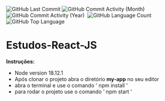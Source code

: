 <img alt="GitHub Last Commit" src="https://img.shields.io/github/last-commit/Riquecelo/estudos-react-js" /> <img alt="GitHub Commit Activity (Month)" src="https://img.shields.io/github/commit-activity/m/Riquecelo/estudos-react-js" /> <img alt="GitHub Commit Activity (Year)" src="https://img.shields.io/github/commit-activity/y/Riquecelo/estudos-react-js" /> <img alt="" src="https://img.shields.io/github/repo-size/Riquecelo/estudos-react-js" /> <img alt="GitHub Language Count" src="https://img.shields.io/github/languages/count/Riquecelo/estudos-react-js" /> <img alt="GitHub Top Language" src="https://img.shields.io/github/languages/top/Riquecelo/estudos-react-js" />

# Estudos-React-JS

**Instruções:**<br>
* Node version 18.12.1
* Após clonar o projeto abra o diretório **my-app** no seu editor
* abra o terminal e use o comando ' npm install '
* para rodar o projeto use o comando ' npm start '
